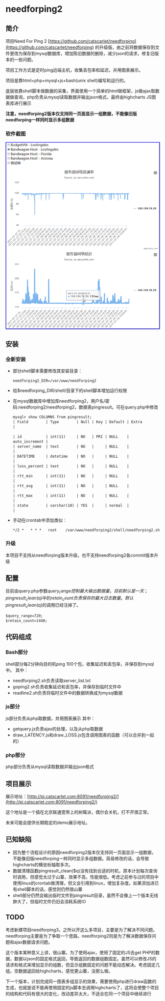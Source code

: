 # needforping2
## 简介
项目Need For Ping 2 [https://github.com/catscarlet/needforping](https://github.com/catscarlet/needforping) 的升级版，由之前将数据保存到文件更改为保存到mysql数据库，增加陈旧数据的删除，减少json的请求，修复旧版本的一些问题。

项目工作方式是定时ping远端主机，收集丢包率和延迟，并用图表展示。

项目是靠html+php+mysql+js+bash(unix shell)编写和运行的。

底层依靠shell脚本做数据的采集，界面使用一个简单的html做框架，js做ajax取数据做查询，php负责从mysql读取数据并输出json格式，最终由highcharts JS图表库进行展示

**注意，needforping2版本仅支持同一页面显示一组数据，不能像旧版needforping一样同时显示多组数据**

### 软件截图
![needforping2 logo](https://github.com/catscarlet/needforping2/blob/needforping2/snapshot.png)

## 安装
### 全新安装
- 部分shell脚本需要修改其安装目录：

  ```
  needforping2_DIR=/var/www/needforping2
  ```

- 给$needforping_DIR/shell/目录下的shell脚本增加运行权限
- 在mysql数据库中增加库needforping2，用户名/密码:needforping2/needforping2，数据表pingresult。可在query.php中修改

  ```
  mysql> show COLUMNS from pingresult;  
  | Field        | Type        | Null | Key | Default | Extra          |

  | id           | int(11)     | NO   | PRI | NULL    | auto_increment |
  | server_name  | text        | NO   |     | NULL    |                |
  | DATETIME     | datetime    | NO   |     | NULL    |                |
  | loss_percent | text        | NO   |     | NULL    |                |
  | rtt_min      | int(11)     | NO   |     | NULL    |                |
  | rtt_avg      | int(11)     | NO   |     | NULL    |                |
  | rtt_max      | int(11)     | NO   |     | NULL    |                |
  | state        | varchar(10) | YES  |     | normal  |                |
  ```

- 手动在crontab中添加类似：

  ```
  */2 *   * * *   root    /var/www/needforping2/shell/needforping2.sh
  ```

### 升级
本项目不支持从needforping版本升级，也不支持needforping2各commit版本升级

## 配置
目前由query.php参数$query_range控制最大输出数据量，目前默认是一天；pingresult_clean($q)中的$retain_count负责保存的最大日志数量。默认pingresult_clean($q)的调用已经注掉了。

```
$query_range=720;
$retain_count=1440;
```

## 代码组成
### Bash部分
shell部分每2分钟向目的机ping 100个包，收集延迟和丢包率，并保存到mysql中。 其中：
- needforping2.sh负责读取server_list.txt
- goping2.sh负责收集延迟和丢包率，并保存到临时文件中
- readline2.sh负责将临时文件中的数据转换成为mysql数据

### js部分
js部分负责从php取数据，并用图表展示 其中：
- getquery.js负责ajax的处理，以及从php取数据
- draw_LATENCY.js和draw_LOSS.js包含调用图表的函数（可以合并到一起的）

### php部分
php部分负责从mysql读取数据并输出json格式

## 项目展示
展示地址：[http://pi.catscarlet.com:8091/needforping2/](http://pi.catscarlet.com:8091/needforping2/)

这个地址是一个插在北京联通宽带上的树莓派，偶尔会关机，打不开很正常。

未来可能会提供长期稳定的demo展示地址。

## 已知缺陷
- 因为整个流程设计的原因needforping2版本仅支持同一页面显示一组数据，不能像旧版needforping一样同时显示多组数据。简易修改的话，会导致highcharts的横坐标轴取多次。
- 数据清理函数pingresult_clean($q)没有找到合适的时机，原本计划每次查询时调用，但感觉太过于山寨，效果不高，性能很低。考虑之前参与过的项目中使用linux的crontab做清理，但又会引用到linux，增加复杂度。如果添加进已有shell脚本的话，感觉则仍然很山寨
- shell部分仍然会输出临时文件到pingresult目录，虽然不会像上一个版本无线肿大了，但临时文件仍旧会消耗系统IO

## TODO
考虑新建项目needforping3，之所以开这么多项目，主要是为了解决不同问题。needforping主要是为了争取一个思路。needforping2则是为了解决数据保存问题和ajax数据请求问题。

这个版本某种意义上讲，很山寨。为了使用ajax，使用了固定的JS去get PHP的数据，数据以json的固定格式返回，导致返回的数据组数固定。虽然可以修改JS的请求和格式来增加显示的组数，但显示组数固定的问题不能动态解决。考虑固定几组，空数据返回给highcharts，感觉更山寨，没那么做。

下一个版本，计划完成同一图表多组显示的效果，需要使用php进行draw函数的生成，也就是说不能再使用固定的js脚本去调用highcharts了，这将会使整个项目的结构和代码有很大的变化，改动差异太大，不适合在同一个项目中继续进行
